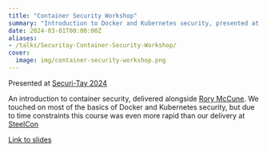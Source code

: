 ```yaml
---
title: "Container Security Workshop"
summary: "Introduction to Docker and Kubernetes security, presented at Securi-Tay 2024"
date: 2024-03-01T00:00:00Z
aliases:
- /talks/Securitay-Container-Security-Workshop/
cover:
  image: img/container-security-workshop.png
---
```


Presented at [Securi-Tay 2024](https://www.securi-tay.co.uk/)

An introduction to container security, delivered alongside [Rory McCune](https://raesene.github.io). We touched on most of the basics of Docker and Kubernetes security, but due to time constraints this course was even more rapid than our delivery at [SteelCon](/talks/Steelcon-Container-Security-Workshop/)

[Link to slides](/talks/SecuriTay-Container-Security-Workshop.pdf)
